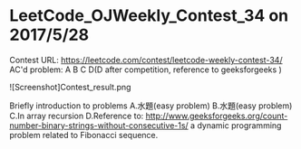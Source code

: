 # LeetCode_OJWeekly_Contest_34 on 2017/5/28
Contest URL: https://leetcode.com/contest/leetcode-weekly-contest-34/
AC'd problem: A B C D(D after competition, reference to geeksforgeeks )

![Screenshot]Contest_result.png

Briefly introduction to problems
A.水題(easy problem)
B.水題(easy problem)
C.In array recursion
D.Reference to: http://www.geeksforgeeks.org/count-number-binary-strings-without-consecutive-1s/
a dynamic programming problem related to Fibonacci sequence.
